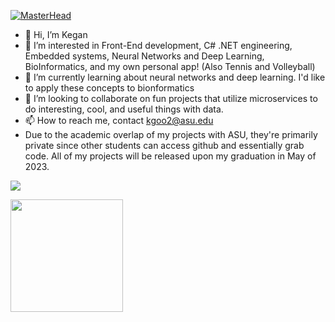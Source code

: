 [![MasterHead](https://static-cdn.jtvnw.net/jtv_user_pictures/16cc9673-a1bb-4538-9c32-321408b37847-profile_image-150x150.png)](https://github.com/Kgoo2)
- 👋 Hi, I’m Kegan
- 👀 I’m interested in Front-End development, C# .NET engineering, Embedded systems, Neural Networks and Deep Learning, BioInformatics, and my own personal app! (Also Tennis and Volleyball)
- 🌱 I’m currently learning about neural networks and deep learning. I'd like to apply these concepts to bionformatics
- 💞️ I’m looking to collaborate on fun projects that utilize microservices to do interesting, cool, and useful things with data.
- 📫 How to reach me, contact kgoo2@asu.edu
- Due to the academic overlap of my projects with ASU, they're primarily private since other students can access github and essentially grab code. All of my projects will be released upon my graduation in May of 2023.

![](https://komarev.com/ghpvc/?username=Kgoo2&color=blueviolet&style=flat)

<img height="180em" src="https://github-readme-stats.vercel.app/api?username=Kgoo2&show_icons=true&hide_border=true&&count_private=true&include_all_commits=true" />

<!---
Kgoo2/Kgoo2 is a ✨ special ✨ repository because its `README.md` (this file) appears on your GitHub profile.
You can click the Preview link to take a look at your changes.
--->

<!--START_SECTION:waka-->
<!--END_SECTION:waka-->
